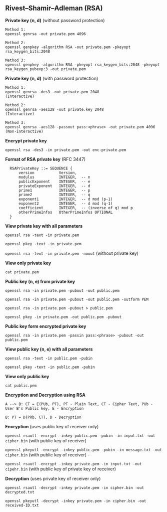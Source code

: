 ##  Rivest–Shamir–Adleman (RSA)

**Private key (n, d)** (without password protection)

```
Method 1: 
openssl genrsa -out private.pem 4096
```

```
Method 2: 
openssl genpkey -algorithm RSA -out private.pem -pkeyopt rsa_keygen_bits:2048
```

```
Method 3: 
openssl genpkey -algorithm RSA -pkeyopt rsa_keygen_bits:2048 -pkeyopt rsa_keygen_pubexp:3 -out private.pem
```

**Private key (n, d)** (with password protection)

```
Method 1: 
openssl genrsa -des3 -out private.pem 2048                              (Interactive)
``` 

```
Method 2: 
openssl genrsa -aes128 -out private.key 2048                            (Interactive)
```

```
Method 3: 
openssl genrsa -aes128 -passout pass:<phrase> -out private.pem 4096     (Non-interactive)
```

**Encrypt private key**

``openssl rsa -des3 -in private.pem -out enc-private.pem``

**Format of RSA private key** (RFC 3447)

```
  RSAPrivateKey ::= SEQUENCE {
      version           Version,
      modulus           INTEGER,  -- n
      publicExponent    INTEGER,  -- e
      privateExponent   INTEGER,  -- d
      prime1            INTEGER,  -- p
      prime2            INTEGER,  -- q
      exponent1         INTEGER,  -- d mod (p-1)
      exponent2         INTEGER,  -- d mod (q-1)
      coefficient       INTEGER,  -- (inverse of q) mod p
      otherPrimeInfos   OtherPrimeInfos OPTIONAL
  }
  ```

**View private key with all parameters** 

``openssl rsa -text -in private.pem``

``openssl pkey -text -in private.pem``

``openssl rsa -text -in private.pem -noout`` (without private key)

**View only private key**

``cat private.pem``

**Public key (n, e) from private key**

``openssl rsa -in private.pem -pubout -out public.pem``

``openssl rsa -in private.pem -pubout -out public.pem -outform PEM``

``openssl rsa -in private.pem -pubout > public.pem``

``openssl pkey -in private.pem -out public.pem -pubout``

**Public key form encrypted private key**

``openssl rsa -in private.pem -passin pass:<phrase> -pubout -out public.pem``

**View public key (n, e) with all parameters**

``openssl rsa -text -in public.pem -pubin``

``openssl pkey -text -in public.pem -pubin``

**View only public key**

``cat public.pem``


**Encryption and Decryption using RSA**

```
A --> B: CT = E(PUb, PT), PT - Plain Text, CT - Cipher Text, PUb - User B's Public key, E - Encryption

B: PT = D(PRb, CT), D - Decryption 
```

**Encryption** (uses public key of receiver only) 

``openssl rsautl -encrypt -inkey public.pem -pubin -in input.txt -out cipher.bin`` (with public key of receiver)

``openssl pkeyutl -encrypt -inkey public.pem -pubin -in message.txt -out cipher.bin`` (with public key of receiver) -

``openssl rsautl -encrypt -inkey private.pem -in input.txt -out cipehr.bin`` (with public key of private key of receiver)

**Decryption** (uses private key of receiver only)

``openssl rsautl -decrypt -inkey private.pem -in cipher.bin -out decrypted.txt``

``openssl pkeyutl -decrypt -inkey private.pem -in cipher.bin -out received-ID.txt``
